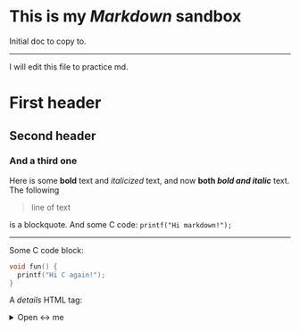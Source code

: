 # This is my *Markdown* sandbox
Initial doc to copy to.

---------

I will edit this file to practice md.
# First header
## Second header
### And a third one
Here is some **bold** text and *italicized* text, and now **both *bold and italic*** text.
The following
> line of text

is a blockquote. And some C code:
`printf("Hi markdown!");`

---------

Some C code block:
```c
void fun() {
  printf("Hi C again!");
}
```

A _details_ HTML tag:
<details>
  <summary>Open ↔️ me</summary>
  <div style="border-left: 2px solid #ffd0a0;">
    And then close me.
  </div>
</details>
